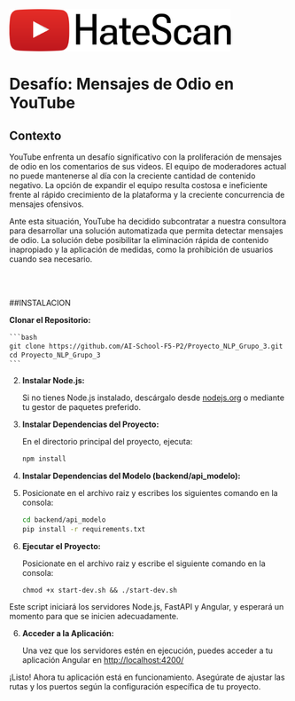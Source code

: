 <img src="https://raw.githubusercontent.com/AI-School-F5-P2/Proyecto_NLP_Grupo_3/develop/frontend/src/assets/logo.png" alt="Texto alternativo" width="400" m>

<br>

# Desafío: Mensajes de Odio en YouTube

## Contexto

YouTube enfrenta un desafío significativo con la proliferación de mensajes de odio en los comentarios de sus videos. El equipo de moderadores actual no puede mantenerse al día con la creciente cantidad de contenido negativo. La opción de expandir el equipo resulta costosa e ineficiente frente al rápido crecimiento de la plataforma y la creciente concurrencia de mensajes ofensivos.

Ante esta situación, YouTube ha decidido subcontratar a nuestra consultora para desarrollar una solución automatizada que permita detectar mensajes de odio. La solución debe posibilitar la eliminación rápida de contenido inapropiado y la aplicación de medidas, como la prohibición de usuarios cuando sea necesario.

<br>
<br>

##INSTALACION

 **Clonar el Repositorio:**

    ```bash
    git clone https://github.com/AI-School-F5-P2/Proyecto_NLP_Grupo_3.git
    cd Proyecto_NLP_Grupo_3
    ```

2. **Instalar Node.js:**

    Si no tienes Node.js instalado, descárgalo desde [nodejs.org](https://nodejs.org/) o mediante tu gestor de paquetes preferido.

3. **Instalar Dependencias del Proyecto:**

    En el directorio principal del proyecto, ejecuta:

    ```bash
    npm install
    ```

4. **Instalar Dependencias del Modelo (backend/api_modelo):**
5. Posicionate en el archivo raiz y escribes los siguientes comando en la consola:

    ```bash
    cd backend/api_modelo
    pip install -r requirements.txt
    ```


6. **Ejecutar el Proyecto:**

    Posicionate en el archivo raiz y escribe el siguiente comando  en la consola:

    ```
    chmod +x start-dev.sh && ./start-dev.sh
    ```

Este script iniciará los servidores Node.js, FastAPI y Angular, y esperará un momento para que se inicien adecuadamente.

6. **Acceder a la Aplicación:**

    Una vez que los servidores estén en ejecución, puedes acceder a tu aplicación Angular en [http://localhost:4200/](http://localhost:4200/)

¡Listo! Ahora tu aplicación está en funcionamiento. Asegúrate de ajustar las rutas y los puertos según la configuración específica de tu proyecto.
